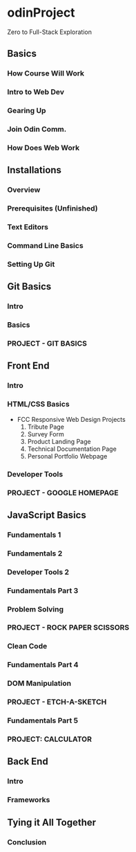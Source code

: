 # odinProject
Zero to Full-Stack Exploration

## Basics
### How Course Will Work
### Intro to Web Dev
### Gearing Up
### Join Odin Comm.
### How Does Web Work

## Installations
### Overview
### Prerequisites **(Unfinished)**
### Text Editors 
### Command Line Basics
### Setting Up Git

## Git Basics
### Intro
### Basics
### PROJECT - GIT BASICS

## Front End
### Intro
### HTML/CSS Basics
- FCC Responsive Web Design Projects
  1. Tribute Page
  2. Survey Form
  3. Product Landing Page
  4. Technical Documentation Page
  5. Personal Portfolio Webpage
### Developer Tools
### PROJECT - GOOGLE HOMEPAGE

## JavaScript Basics
### Fundamentals 1
### Fundamentals 2
### Developer Tools 2
### Fundamentals Part 3
### Problem Solving
### PROJECT - ROCK PAPER SCISSORS
### Clean Code
### Fundamentals Part 4
### DOM Manipulation
### PROJECT - ETCH-A-SKETCH
### Fundamentals Part 5
### PROJECT: CALCULATOR

## Back End
### Intro
### Frameworks

## Tying it All Together
### Conclusion
